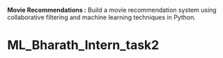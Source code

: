 **Movie Recommendations :**
Build a movie recommendation system
using collaborative filtering and machine
learning techniques in Python.
# ML_Bharath_Intern_task2
